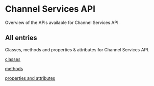 [
This is a templated file. Adding content to this file may result in it being
reverted. Instead, if you want to place additional content, create an
"overview_content.md" file in `docs/` directory. The Sphinx tool will
pick up on the content and merge the content.
]: #

# Channel Services API

Overview of the APIs available for Channel Services API.

## All entries

Classes, methods and properties & attributes for
Channel Services API.

[classes](https://cloud.google.com/python/docs/reference/cloudchannel/latest/summary_class.html)

[methods](https://cloud.google.com/python/docs/reference/cloudchannel/latest/summary_method.html)

[properties and
attributes](https://cloud.google.com/python/docs/reference/cloudchannel/latest/summary_property.html)
